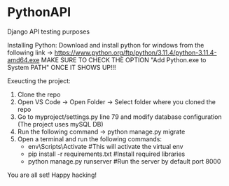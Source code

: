 # PythonAPI
Django API testing purposes


Installing Python:
Download and install python for windows from the following link -> https://www.python.org/ftp/python/3.11.4/python-3.11.4-amd64.exe
MAKE SURE TO CHECK THE OPTION "Add Python.exe to System PATH" ONCE IT SHOWS UP!!!

Exeucting the project:
1. Clone the repo
2. Open VS Code -> Open Folder -> Select folder where you cloned the repo
3. Go to myproject/settings.py line 79 and modify database configuration (The project uses mySQL DB)
4. Run the following command -> python manage.py migrate
5. Open a terminal and run the following commands:
   - env\Scripts\Activate #This will activate the virtual env
   - pip install -r requirements.txt #Install required libraries
   - python manage.py runserver #Run the server by default port 8000
  
You are all set!
Happy hacking!
